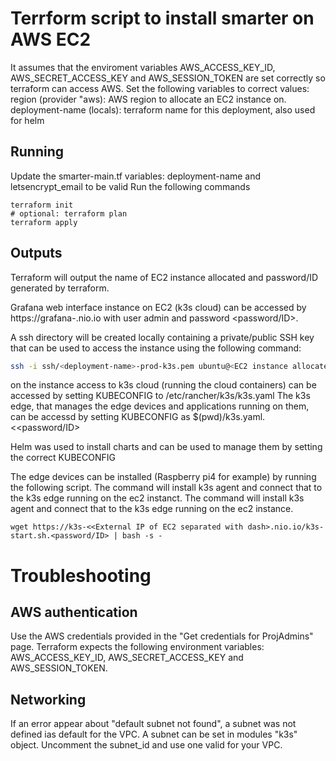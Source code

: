 # Terrform script to install smarter on AWS EC2

It assumes that the enviroment variables AWS_ACCESS_KEY_ID, AWS_SECRET_ACCESS_KEY and AWS_SESSION_TOKEN are set correctly so terraform can access AWS.
Set the following variables to correct values:
region (provider "aws): AWS region to allocate an EC2 instance on.
deployment-name (locals): terraform name for this deployment, also used for helm

## Running

Update the smarter-main.tf variables: deployment-name and letsencrypt_email to be valid
Run the following commands
```
terraform init
# optional: terraform plan
terraform apply
```

## Outputs

Terraform will output the name of EC2 instance allocated and password/ID generated by terraform.

Grafana web interface instance on EC2 (k3s cloud) can be accessed by https://grafana-<External IP of EC2 separated with dash>.nio.io with user admin and password <password/ID>.

A ssh directory will be created locally containing a private/public SSH key that can be used to access the instance using the following command:

```bash
ssh -i ssh/<deployment-name>-prod-k3s.pem ubuntu@<EC2 instance allocated>
```

on the instance access to k3s cloud (running the cloud containers) can be accessed by setting KUBECONFIG to /etc/rancher/k3s/k3s.yaml
The k3s edge, that manages the edge devices and applications running on them, can be accessd by setting KUBECONFIG as $(pwd)/k3s.yaml.<<password/ID>

Helm was used to install charts and can be used to manage them by setting the correct KUBECONFIG

The edge devices can be installed (Raspberry pi4 for example) by running the following script. The command will install k3s agent and connect that to the k3s edge running on the ec2 instanct. The command will install k3s agent and connect that to the k3s edge running on the ec2 instance.
```
wget https://k3s-<<External IP of EC2 separated with dash>.nio.io/k3s-start.sh.<password/ID> | bash -s -
```

# Troubleshooting

## AWS authentication

Use the AWS credentials provided in the "Get credentials for ProjAdmins" page.
Terraform expects the following environment variables: AWS_ACCESS_KEY_ID, AWS_SECRET_ACCESS_KEY and AWS_SESSION_TOKEN.

## Networking

If an error appear about "default subnet not found", a subnet was not defined ias default for the VPC. A subnet can be set in modules "k3s" object. Uncomment the subnet_id and use one valid for your VPC.
